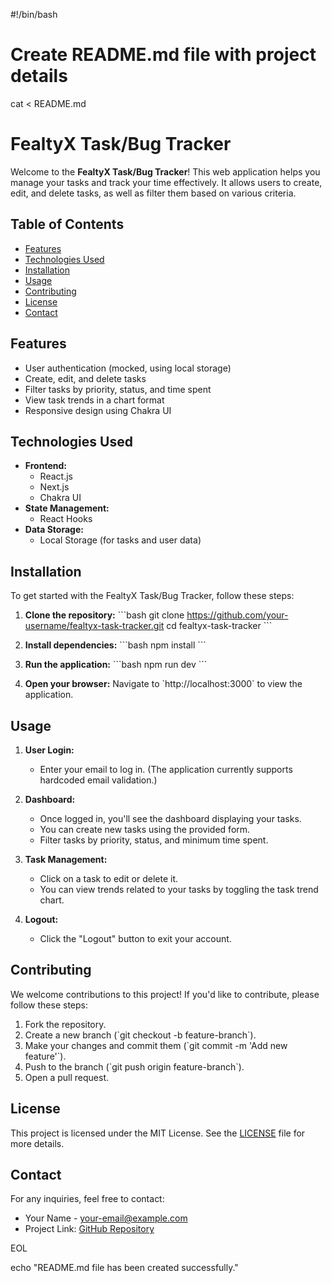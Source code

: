 #!/bin/bash

# Create README.md file with project details
cat <<EOL > README.md
# FealtyX Task/Bug Tracker

Welcome to the **FealtyX Task/Bug Tracker**! This web application helps you manage your tasks and track your time effectively. It allows users to create, edit, and delete tasks, as well as filter them based on various criteria.

## Table of Contents

- [Features](#features)
- [Technologies Used](#technologies-used)
- [Installation](#installation)
- [Usage](#usage)
- [Contributing](#contributing)
- [License](#license)
- [Contact](#contact)

## Features

- User authentication (mocked, using local storage)
- Create, edit, and delete tasks
- Filter tasks by priority, status, and time spent
- View task trends in a chart format
- Responsive design using Chakra UI

## Technologies Used

- **Frontend:** 
  - React.js
  - Next.js
  - Chakra UI
- **State Management:** 
  - React Hooks
- **Data Storage:** 
  - Local Storage (for tasks and user data)

## Installation

To get started with the FealtyX Task/Bug Tracker, follow these steps:

1. **Clone the repository:**
   \`\`\`bash
   git clone https://github.com/your-username/fealtyx-task-tracker.git
   cd fealtyx-task-tracker
   \`\`\`

2. **Install dependencies:**
   \`\`\`bash
   npm install
   \`\`\`

3. **Run the application:**
   \`\`\`bash
   npm run dev
   \`\`\`

4. **Open your browser:**
   Navigate to \`http://localhost:3000\` to view the application.

## Usage

1. **User Login:**
   - Enter your email to log in. (The application currently supports hardcoded email validation.)

2. **Dashboard:**
   - Once logged in, you'll see the dashboard displaying your tasks.
   - You can create new tasks using the provided form.
   - Filter tasks by priority, status, and minimum time spent.

3. **Task Management:**
   - Click on a task to edit or delete it.
   - You can view trends related to your tasks by toggling the task trend chart.

4. **Logout:**
   - Click the "Logout" button to exit your account.

## Contributing

We welcome contributions to this project! If you'd like to contribute, please follow these steps:

1. Fork the repository.
2. Create a new branch (\`git checkout -b feature-branch\`).
3. Make your changes and commit them (\`git commit -m 'Add new feature'\`).
4. Push to the branch (\`git push origin feature-branch\`).
5. Open a pull request.

## License

This project is licensed under the MIT License. See the [LICENSE](LICENSE) file for more details.

## Contact

For any inquiries, feel free to contact:

- Your Name - [your-email@example.com](mailto:your-email@example.com)
- Project Link: [GitHub Repository](https://github.com/your-username/fealtyx-task-tracker)

EOL

echo "README.md file has been created successfully."
